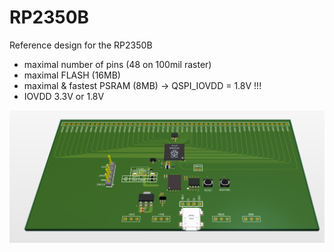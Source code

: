 # RP2350B

Reference design for the RP2350B
- maximal number of pins (48 on 100mil raster)
- maximal FLASH (16MB)
- maximal & fastest PSRAM (8MB) -> QSPI_IOVDD = 1.8V !!!
- IOVDD 3.3V or 1.8V

![board_top](/doc/pics/board_top.png "RP2350B")
